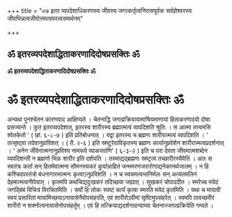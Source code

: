 +++
title = "०७ इतर व्यपदेशाधिकरणस्य जीवस्य जगत्कर्तृत्वनिरासपूर्वक सर्वज्ञेश्वरस्य जीवभिन्नत्वजीवोत्तमत्वपरत्वसमर्थनम्"

+++


## ॐ इतरव्यपदेशाद्धिताकरणादिदोषप्रसक्तिः ॐ

**ॐ इतरव्यपदेशाद्धिताकरणादिदोषप्रसक्तिः ॐ**

# ॐ इतरव्यपदेशाद्धिताकरणादिदोषप्रसक्तिः ॐ

अन्यथा पुनश्चेतन कारणवाद आक्षिप्यते । चेतनाद्धि जगत्प्रक्रियायामाश्रियमाणायां हिताकरणादयो दोषाः प्रसज्यन्ते । कुत इतरव्यपदेशात्, इतरस्य शारीरस्य ब्रह्मात्मत्वं व्यपदिशति श्रुतिः । स आत्मा तत्त्वमसि श्वेतकेतो ' ( छां. ६-८-७ ) इति प्रतिबोधनात् । यद्वा इतरस्य च ब्रह्मणः शारीरात्मत्वं व्यपदिशति । ' तत्सृष्ट्वा तदेवानुप्राविशत् । ( तै. २-६ ) इति स्रष्टुरेवाविकृतस्य ब्रह्मणः कार्यानुप्रवेशेन शारीरात्मत्वप्रदर्शनात् । ' अनेन जीवेनात्मनानुप्रविश्य नामरूपे व्याकरवाणि' ( ६-३-२ ) इति च परा देवता जीवमात्मशब्देन व्यपदिशन्ती न ब्रह्मणो भिन्नः शारीर इति दर्शयति । तस्माद्यद्ब्रह्मणः स्रष्टृत्वं तच्छारीरस्यैवेति । अतः स स्वतंत्रः कर्ता सन् हितमेवात्मना सौमनस्यकरं कुर्यान्नाहितं जन्ममरणजरारोगाद्यनेकानर्थजालम् । न हि कश्चिदपरतंत्रो बंधनागारमात्मनः कृत्वाऽनुप्रविशति । न च स्वयमत्यन्तनिर्मलः सन् अत्यंतमलिनं देहमात्मत्वनेोपेयात् । कृतमपि कथंचिद्यदुःखकरं तदिच्छया जह्यात् । सुखकरं चोपाददीत । स्मरेच्च मयेदं जगद्बिंबं विचित्रं विरचितमिति । सर्वो हि लोकः स्पष्टं कार्यं कृत्वा स्मरति मयेदं कृतमिति । यथा च मायावी स्वयं प्रसारितां मायामिच्छयाऽनायासेनैवोपसंहरति, एवं शारीरोऽपीमां सृष्टिमुपसंहरेत् । स्वमपि तावच्छरीरं शारीरो न शक्नोत्यनायासेनोपसंहर्तुम् । एवं हि तत्क्रियाद्यदर्शनादन्याय्या चेतनाज्जगत्प्रक्रियेति गम्यते ।


